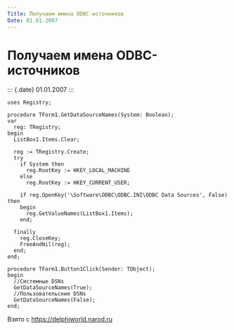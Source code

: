 ```yaml
---
Title: Получаем имена ODBC-источников
Date: 01.01.2007
---
```



Получаем имена ODBC-источников
==============================

::: {.date}
01.01.2007
:::

    uses Registry; 
     
    procedure TForm1.GetDataSourceNames(System: Boolean); 
    var 
      reg: TRegistry; 
    begin 
      ListBox1.Items.Clear; 
     
      reg := TRegistry.Create; 
      try 
        if System then 
          reg.RootKey := HKEY_LOCAL_MACHINE 
        else 
          reg.RootKey := HKEY_CURRENT_USER; 
     
        if reg.OpenKey('\Software\ODBC\ODBC.INI\ODBC Data Sources', False) then 
        begin 
          reg.GetValueNames(ListBox1.Items); 
        end; 
     
      finally 
        reg.CloseKey; 
        FreeAndNil(reg); 
      end; 
    end; 
     
    procedure TForm1.Button1Click(Sender: TObject); 
    begin 
      //Системные DSNs 
      GetDataSourceNames(True); 
      //Пользовательские DSNs 
      GetDataSourceNames(False); 
    end;

Взято с <https://delphiworld.narod.ru>
